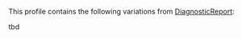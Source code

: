 This profile contains the following variations from [DiagnosticReport](http://hl7.org/fhir/STU3/DiagnosticReport):

tbd